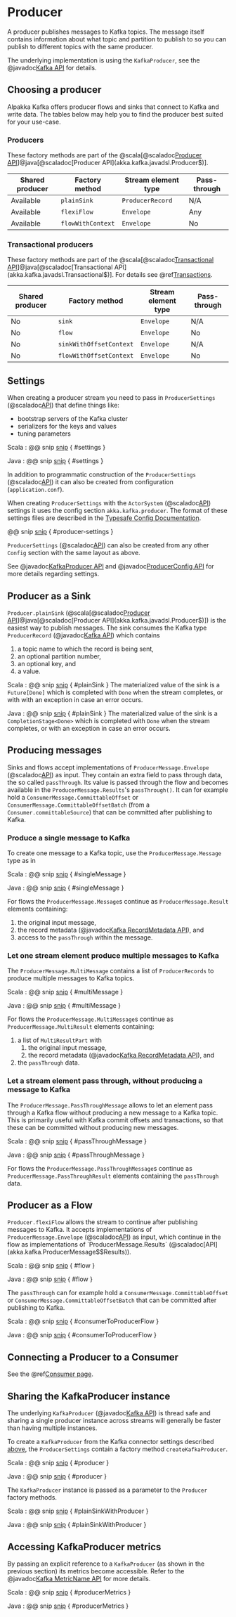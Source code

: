 # Producer

A producer publishes messages to Kafka topics. The message itself contains information about what topic and partition to publish to so you can publish to different topics with the same producer.

The underlying implementation is using the `KafkaProducer`, see the @javadoc[Kafka API](org.apache.kafka.clients.producer.KafkaProducer) for details.

## Choosing a producer

Alpakka Kafka offers producer flows and sinks that connect to Kafka and write data. The tables below may help you to find the producer best suited for your use-case.

### Producers

These factory methods are part of the @scala[@scaladoc[Producer API](akka.kafka.scaladsl.Producer$)]@java[@scaladoc[Producer API](akka.kafka.javadsl.Producer$)].

| Shared producer | Factory method    | Stream element type | Pass-through |
|-----------------|-------------------|---------------------|--------------|
| Available       | `plainSink`       | `ProducerRecord`    | N/A   |
| Available       | `flexiFlow`       | `Envelope`          | Any   |
| Available       | `flowWithContext` | `Envelope`          | No    |


### Transactional producers

These factory methods are part of the @scala[@scaladoc[Transactional API](akka.kafka.scaladsl.Transactional$)]@java[@scaladoc[Transactional API](akka.kafka.javadsl.Transactional$)]. For details see @ref[Transactions](transactions.md).

| Shared producer | Factory method          | Stream element type | Pass-through |
|-----------------|-------------------------|---------------------|--------------|
| No              | `sink`                  | `Envelope`          | N/A  |
| No              | `flow`                  | `Envelope`          | No   |
| No              | `sinkWithOffsetContext` | `Envelope`          | N/A  |
| No              | `flowWithOffsetContext` | `Envelope`          | No   |


## Settings

When creating a producer stream you need to pass in `ProducerSettings` (@scaladoc[API](akka.kafka.ProducerSettings)) that define things like:

* bootstrap servers of the Kafka cluster
* serializers for the keys and values
* tuning parameters

Scala
: @@ snip [snip](/tests/src/test/scala/docs/scaladsl/ProducerExample.scala) { #settings }

Java
: @@ snip [snip](/tests/src/test/java/docs/javadsl/ProducerExampleTest.java) { #settings }

In addition to programmatic construction of the `ProducerSettings` (@scaladoc[API](akka.kafka.ProducerSettings)) it can also be created from configuration (`application.conf`). 

When creating `ProducerSettings` with the `ActorSystem` (@scaladoc[API](akka.actor.ActorSystem)) settings it uses the config section `akka.kafka.producer`. The format of these settings files are described in the [Typesafe Config Documentation](https://github.com/lightbend/config#using-hocon-the-json-superset).

@@ snip [snip](/core/src/main/resources/reference.conf) { #producer-settings }

`ProducerSettings` (@scaladoc[API](akka.kafka.ProducerSettings)) can also be created from any other `Config` section with the same layout as above.

See @javadoc[KafkaProducer API](org.apache.kafka.clients.producer.KafkaProducer) and @javadoc[ProducerConfig API](org.apache.kafka.clients.producer.ProducerConfig) for more details regarding settings.


## Producer as a Sink

`Producer.plainSink` 
(@scala[@scaladoc[Producer API](akka.kafka.scaladsl.Producer$)]@java[@scaladoc[Producer API](akka.kafka.javadsl.Producer$)]) 
is the easiest way to publish messages. The sink consumes the Kafka type `ProducerRecord` (@javadoc[Kafka API](org.apache.kafka.clients.producer.ProducerRecord)) which contains 

1. a topic name to which the record is being sent, 
1. an optional partition number, 
1. an optional key, and
1. a value.

Scala
: @@ snip [snip](/tests/src/test/scala/docs/scaladsl/ProducerExample.scala) { #plainSink }
  The materialized value of the sink is a `Future[Done]` which is completed with `Done` when the stream completes, or with with an exception in case an error occurs.

Java
: @@ snip [snip](/tests/src/test/java/docs/javadsl/ProducerExampleTest.java) { #plainSink }
  The materialized value of the sink is a `CompletionStage<Done>` which is completed with `Done` when the stream completes, or with an exception in case an error occurs.


## Producing messages

Sinks and flows accept implementations of `ProducerMessage.Envelope` (@scaladoc[API](akka.kafka.ProducerMessage$$Envelope)) as input. They contain an extra field to pass through data, the so called `passThrough`. Its value is passed through the flow and becomes available in the `ProducerMessage.Results`'s `passThrough()`. It can for example hold a `ConsumerMessage.CommittableOffset` or `ConsumerMessage.CommittableOffsetBatch` (from a `Consumer.committableSource`) that can be committed after publishing to Kafka. 


### Produce a single message to Kafka

To create one message to a Kafka topic, use the `ProducerMessage.Message` type as in

Scala
: @@ snip [snip](/tests/src/test/scala/docs/scaladsl/ProducerExample.scala) { #singleMessage }

Java
: @@ snip [snip](/tests/src/test/java/docs/javadsl/ProducerExampleTest.java) { #singleMessage }


For flows the `ProducerMessage.Message`s continue as `ProducerMessage.Result` elements containing: 
 
 1. the original input message,
 1. the record metadata (@javadoc[Kafka RecordMetadata API](org.apache.kafka.clients.producer.RecordMetadata)), and
 1. access to the `passThrough` within the message.  


### Let one stream element produce multiple messages to Kafka

The `ProducerMessage.MultiMessage` contains a list of `ProducerRecords` to produce multiple messages to Kafka topics.

Scala
: @@ snip [snip](/tests/src/test/scala/docs/scaladsl/ProducerExample.scala) { #multiMessage }

Java
: @@ snip [snip](/tests/src/test/java/docs/javadsl/ProducerExampleTest.java) { #multiMessage }

For flows the `ProducerMessage.MultiMessage`s continue as `ProducerMessage.MultiResult` elements containing: 
 
 1. a list of `MultiResultPart` with
    1. the original input message,
    1. the record metadata (@javadoc[Kafka RecordMetadata API](org.apache.kafka.clients.producer.RecordMetadata)), and
 1. the `passThrough` data.  



### Let a stream element pass through, without producing a message to Kafka

The `ProducerMessage.PassThroughMessage` allows to let an element pass through a Kafka flow without producing a new message to a Kafka topic. This is primarily useful with Kafka commit offsets and transactions, so that these can be committed without producing new messages.

Scala
: @@ snip [snip](/tests/src/test/scala/docs/scaladsl/ProducerExample.scala) { #passThroughMessage }

Java
: @@ snip [snip](/tests/src/test/java/docs/javadsl/ProducerExampleTest.java) { #passThroughMessage }


For flows the `ProducerMessage.PassThroughMessage`s continue as `ProducerMessage.PassThroughResult` elements containing the `passThrough` data.  


## Producer as a Flow

`Producer.flexiFlow` allows the stream to continue after publishing messages to Kafka. It accepts implementations of `ProducerMessage.Envelope` (@scaladoc[API](akka.kafka.ProducerMessage$$Envelope)) as input, which continue in the flow as implementations of `ProducerMessage.Results` (@scaladoc[API](akka.kafka.ProducerMessage$$Results)). 
 

Scala
: @@ snip [snip](/tests/src/test/scala/docs/scaladsl/ProducerExample.scala) { #flow }

Java
: @@ snip [snip](/tests/src/test/java/docs/javadsl/ProducerExampleTest.java) { #flow }


The `passThrough` can for example hold a `ConsumerMessage.CommittableOffset` or `ConsumerMessage.CommittableOffsetBatch` that can be committed after publishing to Kafka. 

Scala
: @@ snip [snip](/tests/src/test/scala/docs/scaladsl/ConsumerExample.scala) { #consumerToProducerFlow }

Java
: @@ snip [snip](/tests/src/test/java/docs/javadsl/ConsumerExampleTest.java) { #consumerToProducerFlow }


## Connecting a Producer to a Consumer

See the @ref[Consumer page](consumer.md#connecting-producer-and-consumer).


## Sharing the KafkaProducer instance

The underlying `KafkaProducer` (@javadoc[Kafka API](org.apache.kafka.clients.producer.KafkaProducer)) is thread safe and sharing a single producer instance across streams will generally be faster than having multiple instances.

To create a `KafkaProducer` from the Kafka connector settings described [above](#settings), the `ProducerSettings` contain a factory method `createKafkaProducer`.

Scala
: @@ snip [snip](/tests/src/test/scala/docs/scaladsl/ProducerExample.scala) { #producer }

Java
: @@ snip [snip](/tests/src/test/java/docs/javadsl/ProducerExampleTest.java) { #producer }

The `KafkaProducer` instance is passed as a parameter to the `Producer` factory methods.

Scala
: @@ snip [snip](/tests/src/test/scala/docs/scaladsl/ProducerExample.scala) { #plainSinkWithProducer }

Java
: @@ snip [snip](/tests/src/test/java/docs/javadsl/ProducerExampleTest.java) { #plainSinkWithProducer }


## Accessing KafkaProducer metrics

By passing an explicit reference to a `KafkaProducer` (as shown in the previous section) its metrics become accessible. Refer to the @javadoc[Kafka MetricName API](org.apache.kafka.common.MetricName) for more details.

Scala
: @@ snip [snip](/tests/src/test/scala/docs/scaladsl/ProducerExample.scala) { #producerMetrics }

Java
: @@ snip [snip](/tests/src/test/java/docs/javadsl/ProducerExampleTest.java) { #producerMetrics }
